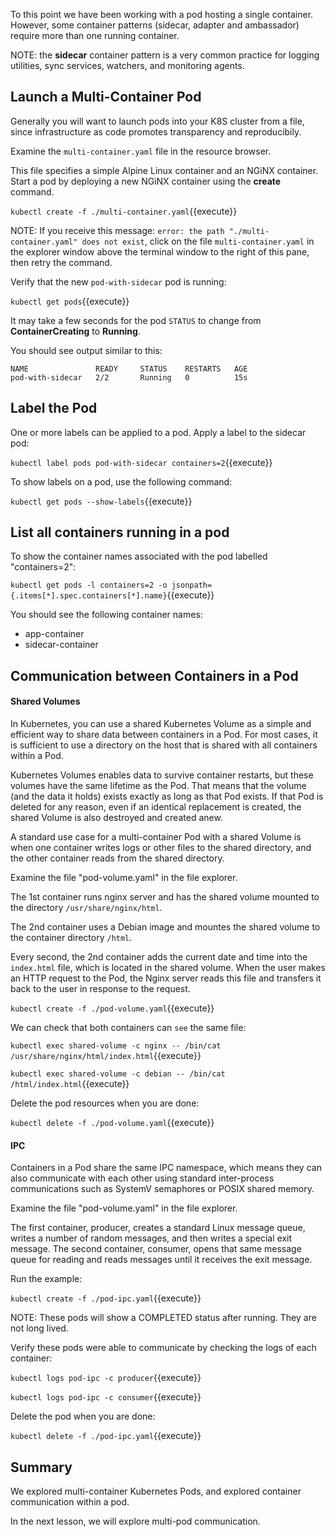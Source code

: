 

To this point we have been working with a pod hosting a single container.
However, some container patterns (sidecar, adapter and ambassador) require more
than one running container.

NOTE: the **sidecar** container pattern is a very common practice for logging
utilities, sync services, watchers, and monitoring agents.

## Launch a Multi-Container Pod

Generally you will want to launch pods into your K8S cluster from a file, since
infrastructure as code promotes transparency and reproducibily.

Examine the `multi-container.yaml` file in the resource browser.

This file specifies a simple Alpine Linux container and an NGiNX container.
Start a pod by deploying a new NGiNX container using the **create** command.

`kubectl create -f ./multi-container.yaml`{{execute}}

NOTE: If you receive this message: `error: the path "./multi-container.yaml" does not exist`, click
on the file `multi-container.yaml` in the explorer window above the terminal window
to the right of this pane, then retry the command.

Verify that the new `pod-with-sidecar` pod is running:

`kubectl get pods`{{execute}}

It may take a few seconds for the pod `STATUS` to change from **ContainerCreating** to **Running**.

You should see output similar to this:

```
NAME               READY     STATUS    RESTARTS   AGE
pod-with-sidecar   2/2       Running   0          15s
```

## Label the Pod

One or more labels can be applied to a pod. Apply a label to the sidecar pod:

`kubectl label pods pod-with-sidecar containers=2`{{execute}}

To show labels on a pod, use the following command:

`kubectl get pods --show-labels`{{execute}}

## List all containers running in a pod

To show the container names associated with the pod labelled "containers=2":

`kubectl get pods -l containers=2 -o jsonpath={.items[*].spec.containers[*].name}`{{execute}}

You should see the following container names:

* app-container
* sidecar-container

## Communication between Containers in a Pod

#### Shared Volumes

In Kubernetes, you can use a shared Kubernetes Volume as a simple and efficient
way to share data between containers in a Pod. For most cases, it is sufficient
to use a directory on the host that is shared with all containers within a Pod.

Kubernetes Volumes enables data to survive container restarts, but these volumes have the same lifetime as the Pod. That means that the volume (and the data it holds) exists exactly as long as that Pod exists. If that Pod is deleted for any reason, even if an identical replacement is created, the shared Volume is also destroyed and created anew.

A standard use case for a multi-container Pod with a shared Volume is when one container writes logs or other files to the shared directory, and the other container reads from the shared directory.

Examine the file "pod-volume.yaml" in the file explorer.

The 1st container runs nginx server and has the shared volume mounted to the
directory `/usr/share/nginx/html`.

The 2nd container uses a Debian image and mountes the shared volume to the
container directory `/html`.

Every second, the 2nd container adds the current date and time into the
`index.html` file, which is located in the shared volume. When the user makes
an HTTP request to the Pod, the Nginx server reads this file and transfers it
back to the user in response to the request.

`kubectl create -f ./pod-volume.yaml`{{execute}}

We can check that both containers can `see` the same file:

`kubectl exec shared-volume -c nginx -- /bin/cat /usr/share/nginx/html/index.html`{{execute}}

`kubectl exec shared-volume -c debian -- /bin/cat /html/index.html`{{execute}}

Delete the pod resources when you are done:

`kubectl delete -f ./pod-volume.yaml`{{execute}}

#### IPC

Containers in a Pod share the same IPC namespace, which means they can also
communicate with each other using standard inter-process communications such
as SystemV semaphores or POSIX shared memory.

Examine the file "pod-volume.yaml" in the file explorer.

The first container, producer, creates a standard Linux message queue, writes a
number of random messages, and then writes a special exit message. The second
container,  consumer, opens that same message queue for reading and reads
messages until it receives the exit message.

Run the example:

`kubectl create -f ./pod-ipc.yaml`{{execute}}

NOTE: These pods will show a COMPLETED status after running. They are not long lived.

Verify these pods were able to communicate by checking the logs of each container:

`kubectl logs pod-ipc -c producer`{{execute}}

`kubectl logs pod-ipc -c consumer`{{execute}}

Delete the pod when you are done:

`kubectl delete -f ./pod-ipc.yaml`{{execute}}

## Summary

We explored multi-container Kubernetes Pods, and explored container
communication within a pod.

In the next lesson, we will explore multi-pod communication.
